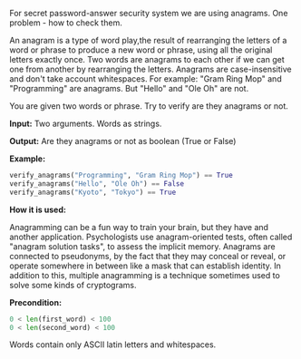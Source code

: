 For secret password-answer security system we are using anagrams.
One problem - how to check them.

An anagram is a type of word play,the result of rearranging the letters of a word or
phrase to produce a new word or phrase, using all the original letters exactly once.
Two words are anagrams to each other if we can get one from another by rearranging the letters.
Anagrams are case-insensitive and don't take account whitespaces.
For example: "Gram Ring Mop" and "Programming" are anagrams. But "Hello" and "Ole Oh" are not.

You are given two words or phrase. Try to verify are they anagrams or not.

**Input:**  Two arguments. Words as strings. 

**Output:** Are they anagrams or not as boolean (True or False)

**Example:**

```python
verify_anagrams("Programming", "Gram Ring Mop") == True
verify_anagrams("Hello", "Ole Oh") == False
verify_anagrams("Kyoto", "Tokyo") == True
```
**How it is used:**

Anagramming can be a fun way to train your brain, but they have and another application.
Psychologists use anagram-oriented tests, often called "anagram solution tasks", to assess the implicit memory.
Anagrams are connected to pseudonyms, by the fact that they may conceal or reveal,
or operate somewhere in between like a mask that can establish identity.
In addition to this, multiple anagramming is a technique sometimes used to solve some kinds of cryptograms.

**Precondition:**
```python
0 < len(first_word) < 100
0 < len(second_word) < 100
```

Words contain only ASCII latin letters and whitespaces.

